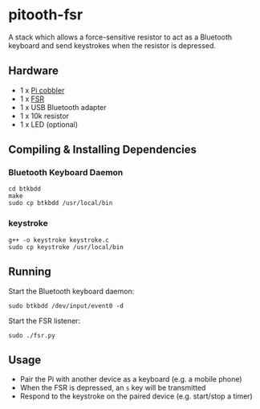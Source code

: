 # pitooth-fsr

A stack which allows a force-sensitive resistor to act as a Bluetooth keyboard and send keystrokes when the resistor is depressed.

## Hardware

* 1 x [Pi cobbler](https://www.adafruit.com/products/2029)
* 1 x [FSR](https://www.adafruit.com/products/1071)
* 1 x USB Bluetooth adapter
* 1 x 10k resistor
* 1 x LED (optional)

## Compiling & Installing Dependencies

### Bluetooth Keyboard Daemon

    cd btkbdd
    make
    sudo cp btkbdd /usr/local/bin

### keystroke

    g++ -o keystroke keystroke.c
    sudo cp keystroke /usr/local/bin

## Running

Start the Bluetooth keyboard daemon:

    sudo btkbdd /dev/input/event0 -d

Start the FSR listener:

    sudo ./fsr.py

## Usage

* Pair the Pi with another device as a keyboard (e.g. a mobile phone)
* When the FSR is depressed, an `s` key will be transmitted
* Respond to the keystroke on the paired device (e.g. start/stop a timer)
